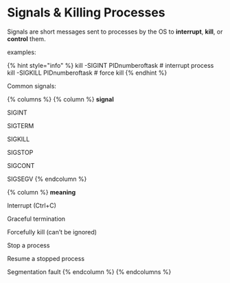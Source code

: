 # Signals & Killing Processes

Signals are short messages sent to processes by the OS to **interrupt**, **kill**, or **control** them.

examples:

{% hint style="info" %}
kill -SIGINT PIDnumberoftask    # interrupt process\
kill -SIGKILL PIDnumberoftask    # force kill
{% endhint %}

Common signals:

{% columns %}
{% column %}
**signal**

SIGINT

SIGTERM

SIGKILL

SIGSTOP

SIGCONT

SIGSEGV
{% endcolumn %}

{% column %}
**meaning**

Interrupt (Ctrl+C)

Graceful termination

Forcefully kill (can’t be ignored)

Stop a process

Resume a stopped process

Segmentation fault
{% endcolumn %}
{% endcolumns %}
